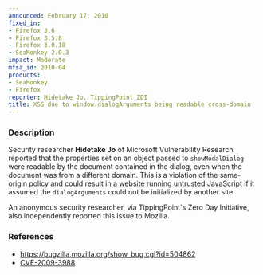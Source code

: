 ```yaml
---
announced: February 17, 2010
fixed_in:
- Firefox 3.6
- Firefox 3.5.8
- Firefox 3.0.18
- SeaMonkey 2.0.3
impact: Moderate
mfsa_id: 2010-04
products:
- SeaMonkey
- Firefox
reporter: Hidetake Jo, TippingPoint ZDI
title: XSS due to window.dialogArguments being readable cross-domain
---
```


<h3>Description</h3>

<p>Security researcher <strong>Hidetake Jo</strong> of Microsoft
Vulnerability Research reported that the properties set on an object
passed to <code>showModalDialog</code> were readable by the document
contained in the dialog, even when the document was from a different
domain.  This is a violation of the same-origin policy and could
result in a website running untrusted JavaScript if it assumed
the <code>dialogArguments</code> could not be initialized by another
site.</p>

<p>An anonymous security researcher, via TippingPoint's Zero Day
Initiative, also independently reported this issue to Mozilla.</p>

<h3>References</h3>

<ul>
  <li><a href="https://bugzilla.mozilla.org/show_bug.cgi?id=504862">https://bugzilla.mozilla.org/show_bug.cgi?id=504862</a></li>
  <li><a class="ex-ref" href="http://cve.mitre.org/cgi-bin/cvename.cgi?name=CVE-2009-3988">CVE-2009-3988</a></li>
</ul>




